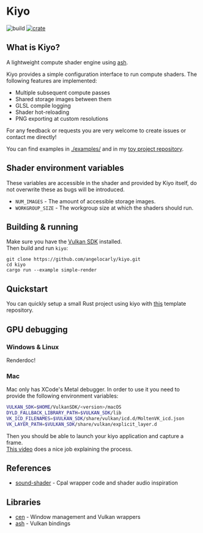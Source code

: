 # Kiyo
![build](https://github.com/angelocarly/akai/actions/workflows/rust.yml/badge.svg)
[![crate](https://img.shields.io/crates/v/kiyo)](https://crates.io/crates/kiyo/)  

## What is Kiyo?
A lightweight compute shader engine using [ash](https://github.com/ash-rs/ash).

Kiyo provides a simple configuration interface to run compute shaders. The following features are implemented:
- Multiple subsequent compute passes
- Shared storage images between them
- GLSL compile logging
- Shader hot-reloading
- PNG exporting at custom resolutions

For any feedback or requests you are very welcome to create issues or contact me directly!

You can find examples in [./examples/](examples/) and in my [toy project repository](https://github.com/angelocarly/kiyo-projects).

## Shader environment variables
These variables are accessible in the shader and provided by Kiyo itself, do not overwrite these as bugs will be introduced.
- `NUM_IMAGES` - The amount of accessible storage images.
- `WORKGROUP_SIZE` - The workgroup size at which the shaders should run.

## Building & running

Make sure you have the [Vulkan SDK](https://vulkan.lunarg.com) installed.  
Then build and run `kiyo`:
```
git clone https://github.com/angelocarly/kiyo.git
cd kiyo
cargo run --example simple-render
```

## Quickstart

You can quickly setup a small Rust project using kiyo with [this](https://github.com/angelocarly/kiyo-template) template repository.

## GPU debugging

### Windows & Linux
Renderdoc!

### Mac
Mac only has XCode's Metal debugger. In order to use it you need to provide the following environment variables:
```bash
VULKAN_SDK=$HOME/VulkanSDK/<version>/macOS
DYLD_FALLBACK_LIBRARY_PATH=$VULKAN_SDK/lib
VK_ICD_FILENAMES=$VULKAN_SDK/share/vulkan/icd.d/MoltenVK_icd.json
VK_LAYER_PATH=$VULKAN_SDK/share/vulkan/explicit_layer.d
```

Then you should be able to launch your kiyo application and capture a frame.  
[This video](https://www.youtube.com/watch?v=uNB4RMZg1AM) does a nice job explaining the process.

## References
- [sound-shader](https://github.com/ytanimura/sound-shader) - Cpal wrapper code and shader audio inspiration

## Libraries
- [cen](https://github.com/angelocarly/cen) - Window management and Vulkan wrappers
- [ash](https://github.com/ash-rs/ash) - Vulkan bindings
